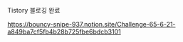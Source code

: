 

Tistory 블로깅 완료  


https://bouncy-snipe-937.notion.site/Challenge-65-6-21-a849ba7cf5fb4b28b725fbe6bdcb3101
